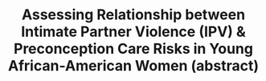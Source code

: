 ---
name: "Assessing Relationship Between Intimate Partner Violence"
title: "Assessing Relationship between Intimate Partner Violence (IPV) & Preconception Care Risks in Young African-American Women (abstract)"
project: null
event: "Academy on Violence and Abuse Meeting on Controversies and Challenges in Addressing Violence and Abuse Across the Lifespan"
authors:
- name: "Penti, B."
- name: "Hempstead, M."
- name: "Mitchell, S."
- name: "Gardiner, P."
- name: "Damus, K."
- name: "Sadikova, E."
- name: "Nyahkoon, L."
- name: "Culpepper, L."
- name: "Bickmore, T."
- name: "Jack, B."
year: 2014
resources: null
external_url: null
draft: false
---